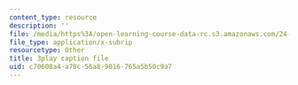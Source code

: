 ```yaml
---
content_type: resource
description: ''
file: /media/https%3A/open-learning-course-data-rc.s3.amazonaws.com/24-908-creole-language-and-caribbean-identities-spring-2017/c70608a4a70c56a89016765a5b50c9a7_3WrHSdaC9-A.vtt
file_type: application/x-subrip
resourcetype: Other
title: 3play caption file
uid: c70608a4-a70c-56a8-9016-765a5b50c9a7
---
```

